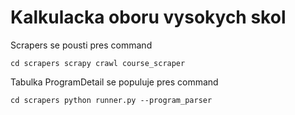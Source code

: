 # Kalkulacka oboru vysokych skol

Scrapers se pousti pres command

`cd scrapers
scrapy crawl course_scraper
`

Tabulka ProgramDetail se populuje pres command

`cd scrapers
python runner.py --program_parser` 
